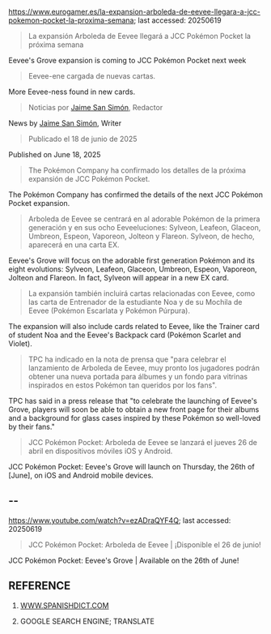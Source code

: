 https://www.eurogamer.es/la-expansion-arboleda-de-eevee-llegara-a-jcc-pokemon-pocket-la-proxima-semana; last accessed: 20250619

> La expansión Arboleda de Eevee llegará a JCC Pokémon Pocket la próxima semana

Eevee's Grove expansion is coming to JCC Pokémon Pocket next week

> Eevee-ene cargada de nuevas cartas.

More Eevee-ness found in new cards.

> Noticias por [Jaime San Simón](https://www.eurogamer.es/authors/jaime-san-simon), Redactor

News by [Jaime San Simón](https://www.eurogamer.es/authors/jaime-san-simon), Writer

> Publicado el 18 de junio de 2025

Published on June 18, 2025

> The Pokémon Company ha confirmado los detalles de la próxima expansión de JCC Pokémon Pocket.

The Pokémon Company has confirmed the details of the next JCC Pokémon Pocket expansion.

> Arboleda de Eevee se centrará en al adorable Pokémon de la primera generación y en sus ocho Eeveeluciones: Sylveon, Leafeon, Glaceon, Umbreon, Espeon, Vaporeon, Jolteon y Flareon. Sylveon, de hecho, aparecerá en una carta EX.

Eevee's Grove will focus on the adorable first generation Pokémon and its eight evolutions: Sylveon, Leafeon, Glaceon, Umbreon, Espeon, Vaporeon, Jolteon and Flareon. In fact, Sylveon will appear in a new EX card.

> La expansión también incluirá cartas relacionadas con Eevee, como las carta de Entrenador de la estudiante Noa y de su Mochila de Eevee (Pokémon Escarlata y Pokémon Púrpura).

The expansion will also include cards related to Eevee, like the Trainer card of student Noa and the Eevee's Backpack card (Pokémon Scarlet and Violet).

> TPC ha indicado en la nota de prensa que "para celebrar el lanzamiento de Arboleda de Eevee, muy pronto los jugadores podrán obtener una nueva portada para álbumes y un fondo para vitrinas inspirados en estos Pokémon tan queridos por los fans".

TPC has said in a press release that "to celebrate the launching of Eevee's Grove, players will soon be able to obtain a new front page for their albums and a background for glass cases inspired by these Pokémon so well-loved by their fans."

> JCC Pokémon Pocket: Arboleda de Eevee se lanzará el jueves 26 de abril en dispositivos móviles iOS y Android. 

JCC Pokémon Pocket: Eevee's Grove will launch on Thursday, the 26th of [June], on iOS and Android mobile devices.

## --

https://www.youtube.com/watch?v=ezADraQYF4Q; last accessed: 20250619

> JCC Pokémon Pocket: Arboleda de Eevee | ¡Disponible el 26 de junio! 

JCC Pokémon Pocket: Eevee's Grove | Available on the 26th of June!

## REFERENCE

1) [WWW.SPANISHDICT.COM](https://www.spanishdict.com)

2) GOOGLE SEARCH ENGINE; TRANSLATE
